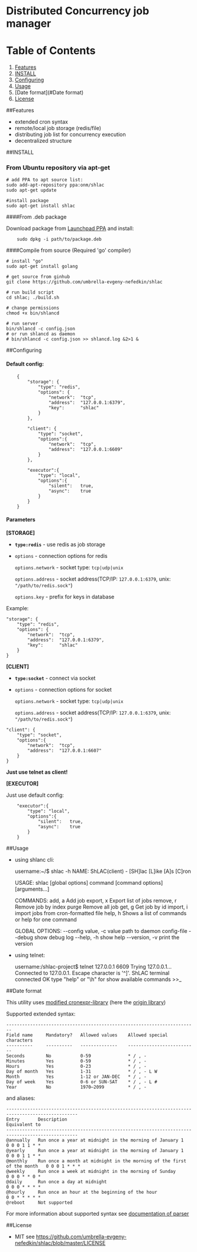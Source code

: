 Distributed Concurrency job manager
=============================

# Table of Contents
1. [Features](#Features)
2. [INSTALL](#INSTALL)
3. [Configuring](#Configuring)
4. [Usage](#Usage)
5. [Date format](#Date format)
6. [License](#License)

##Features

 - extended cron syntax
 - remote/local job storage (redis/file)
 - distributing job list for concurrency execution
 - decentralized structure
 
 
##INSTALL


### From Ubuntu repository via apt-get <a name="apt"></a>

    # add PPA to apt source list:
    sudo add-apt-repository ppa:onm/shlac
    sudo apt-get update
    
    #install package
    sudo apt-get install shlac



####From .deb package

Download package from [Launchpad PPA](https://launchpad.net/~onm/+archive/ubuntu/shlac/+packages) and install:

        sudo dpkg -i path/to/package.deb

####Compile from source (Required 'go' compiler)
   
   
    # install "go"
    sudo apt-get install golang
      
    # get source from ginhub 
    git clone https://github.com/umbrella-evgeny-nefedkin/shlac
    
    # run build script
    cd shlac; ./build.sh
    
    # change permissions
    chmod +x bin/shlancd
    
    # run server
    bin/shlancd -c config.json
    # or run shlancd as daemon
    # bin/shlancd -c config.json >> shlancd.log &2>1 &

    

##Configuring



#### Default config:
        {
            "storage": {
                "type": "redis",
                "options": {
                    "network":  "tcp",
                    "address":  "127.0.0.1:6379",
                    "key":      "shlac"
                }
            },
        
            "client": {
                "type": "socket",
                "options":{
                    "network":  "tcp",
                    "address":  "127.0.0.1:6609"
                }
            },
        
            "executor":{
                "type": "local",
                "options":{
                    "silent":   true,
                    "async":    true
                }
            }
        }



#### Parameters


**[STORAGE]**


- **`type:redis`** - use redis as job storage

- `options` - connection options for redis
    
	`options.network` - socket type: `tcp|udp|unix`
    
    `options.address` - socket address(TCP/IP: `127.0.0.1:6379`, unix: `"/path/to/redis.sock"`)
    
    `options.key` - prefix for keys in database

Example:
	
    "storage": {
        "type": "redis",
        "options": {
            "network":  "tcp",
            "address":  "127.0.0.1:6379",
            "key":      "shlac"
        }
    }
 

**[CLIENT]**

- **`type:socket`** - connect via socket
- `options` - connection options for socket
    
	`options.network` - socket type: `tcp|udp|unix`
    
    `options.address` - socket address(TCP/IP: `127.0.0.1:6379`, unix: `"/path/to/redis.sock"`)

```
"client": {
    "type": "socket",
    "options":{
        "network":  "tcp",
        "address":  "127.0.0.1:6607"
    }
}
```
**Just use telnet as client!**


**[EXECUTOR]**

Just use default config:
```
	"executor":{
		"type": "local",
		"options":{
			"silent":   true,
			"async":    true
		}
	}
```


##Usage


- using shlanc cli:


    username:~/$ shlac -h
    NAME:
       ShLAC(client) - [SH]lac [L]ike [A]s [C]ron
    
    USAGE:
       shlac [global options] command [command options] [arguments...]
    
    COMMANDS:
         add, a     Add job
         export, x  Export list of jobs
         remove, r  Remove job by index
         purge      Remove all job
         get, g     Get job by id
         import, i  import jobs from cron-formatted file
         help, h    Shows a list of commands or help for one command
    
    GLOBAL OPTIONS:
       --config value, -c value  path to daemon config-file
       --debug                   show debug log
       --help, -h                show help
       --version, -v             print the version



- using telnet:


    username:/shlac-project$ telnet 127.0.0.1 6609
      Trying 127.0.0.1...
      Connected to 127.0.0.1.
      Escape character is '^]'.
      ShLAC terminal connected OK
      type "help" or "\h" for show available commands
      >>_



##Date format


   This utility uses [modified cronexpr-library](https://github.com/umbrella-evgeny-nefedkin/cronexpr) (here the [origin library](https://github.com/gorhill/cronexpr))  

   Supported extended syntax:
    
    ------------------------------------------------------------------------
    Field name     Mandatory?   Allowed values    Allowed special characters
    ----------     ----------   --------------    --------------------------
    Seconds        No           0-59              * / , -
    Minutes        Yes          0-59              * / , -
    Hours          Yes          0-23              * / , -
    Day of month   Yes          1-31              * / , - L W
    Month          Yes          1-12 or JAN-DEC   * / , -
    Day of week    Yes          0-6 or SUN-SAT    * / , - L #
    Year           No           1970–2099         * / , -


   and aliases:
   
    -------------------------------------------------------------------------------------------------
    Entry       Description                                                             Equivalent to
    -------------------------------------------------------------------------------------------------
    @annually   Run once a year at midnight in the morning of January 1                 0 0 0 1 1 * *
    @yearly     Run once a year at midnight in the morning of January 1                 0 0 0 1 1 * *
    @monthly    Run once a month at midnight in the morning of the first of the month   0 0 0 1 * * *
    @weekly     Run once a week at midnight in the morning of Sunday                    0 0 0 * * 0 *
    @daily      Run once a day at midnight                                              0 0 0 * * * *
    @hourly     Run once an hour at the beginning of the hour                           0 0 * * * * *
    @reboot     Not supported

   For more information about supported syntax see [documentation of parser](https://github.com/umbrella-evgeny-nefedkin/cronexpr) 

##License

- MIT see <https://github.com/umbrella-evgeny-nefedkin/shlac/blob/master/LICENSE>
